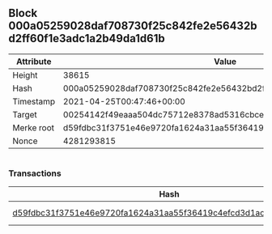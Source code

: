 ## Block 000a05259028daf708730f25c842fe2e56432bd2ff60f1e3adc1a2b49da1d61b

Attribute | Value
--- | ---
Height | 38615
Hash | 000a05259028daf708730f25c842fe2e56432bd2ff60f1e3adc1a2b49da1d61b
Timestamp | 2021-04-25T00:47:46+00:00
Target | 00254142f49eaaa504dc75712e8378ad5316cbcead634704b3734b6271167cc4
Merke root | d59fdbc31f3751e46e9720fa1624a31aa55f36419c4efcd3d1ac95452a691c5d
Nonce | 4281293815

```

```

### Transactions

Hash | Amount
--- | ---
[d59fdbc31f3751e46e9720fa1624a31aa55f36419c4efcd3d1ac95452a691c5d](d59fdbc31f3751e46e9720fa1624a31aa55f36419c4efcd3d1ac95452a691c5d.md) | 10.00000000 SKEPTI 
